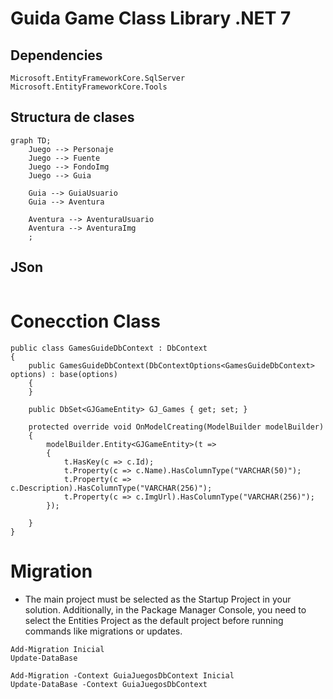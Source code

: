 ﻿# Guida Game Class Library .NET 7

## Dependencies
```
Microsoft.EntityFrameworkCore.SqlServer
Microsoft.EntityFrameworkCore.Tools
```

## Structura de clases
```mermaid
graph TD;
    Juego --> Personaje
    Juego --> Fuente
    Juego --> FondoImg
    Juego --> Guia

    Guia --> GuiaUsuario
    Guia --> Aventura

    Aventura --> AventuraUsuario
    Aventura --> AventuraImg   
    ;
```

## JSon
```
```

# Conecction Class
```
public class GamesGuideDbContext : DbContext
{
    public GamesGuideDbContext(DbContextOptions<GamesGuideDbContext> options) : base(options)
    {
    }

    public DbSet<GJGameEntity> GJ_Games { get; set; }

    protected override void OnModelCreating(ModelBuilder modelBuilder)
    {
        modelBuilder.Entity<GJGameEntity>(t =>
        {
            t.HasKey(c => c.Id);
            t.Property(c => c.Name).HasColumnType("VARCHAR(50)");
            t.Property(c => c.Description).HasColumnType("VARCHAR(256)");
            t.Property(c => c.ImgUrl).HasColumnType("VARCHAR(256)");
        });

    }
}
```

# Migration
* The main project must be selected as the Startup Project in your solution. Additionally, in the Package Manager Console, you need to select the Entities Project as the default project before running commands like migrations or updates.

```
Add-Migration Inicial
Update-DataBase
```

```
Add-Migration -Context GuiaJuegosDbContext Inicial
Update-DataBase -Context GuiaJuegosDbContext
```




